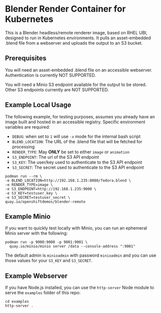 # Blender Render Container for Kubernetes

This is a Blender headless/remote renderer image, based on RHEL UBI, designed to
run in Kubernetes environments. It pulls an asset-embedded .blend file from a
webserver and uploads the output to an S3 bucket.

## Prerequisites
You will need an asset-embedded .blend file on an accessible webserver.
Authentication is currently NOT SUPPORTED.

You will need a Minio S3 endpoint available for the output to be stored. Other
S3 endpoints currently are NOT SUPPORTED.
## Example Local Usage
The following example, for testing purposes, assumes you already have an image
built and hosted in an accessible registry. Specific environment variables are required:

* `DEBUG`: when set to `1` will use `-x` mode for the internal bash script
* `BLEND_LOCATION`: The URL of the .blend file that will be fetched for processing
* `RENDER_TYPE`: May **ONLY** be set to either `image` or `animation`
* `S3_ENDPOINT`: The url of the S3 API endpoint
* `S3_KEY`: The user/key used to authenticate to the S3 API endpoint
* `S3_SECRET`: The secret used to authenticate to the S3 API endpoint

```
podman run --rm \
-e BLEND_LOCATION=http://192.168.1.235:8080/fedora.blend \
-e RENDER_TYPE=image \
-e S3_ENDPOINT=http://192.168.1.235:9000 \
-e S3_KEY=testuser_key \
-e S3_SECRET=testuser_secret \
quay.io/openshiftdemos/blender-remote
```

## Example Minio
If you want to quickly test locally with Minio, you can run an ephemeral Minio
server with the following:

```
podman run -p 9000:9000 -p 9001:9001 \
  quay.io/minio/minio server /data --console-address ":9001"
```

The default admin is `minioadmin` with password `minioadmin` and you can use
those values for your `S3_KEY` and `S3_SECRET`.

## Example Webserver
If you have Node.js installed, you can use the `http-server` Node module to
serve the `examples` folder of this repo:

```
cd examples
http-server .
```
